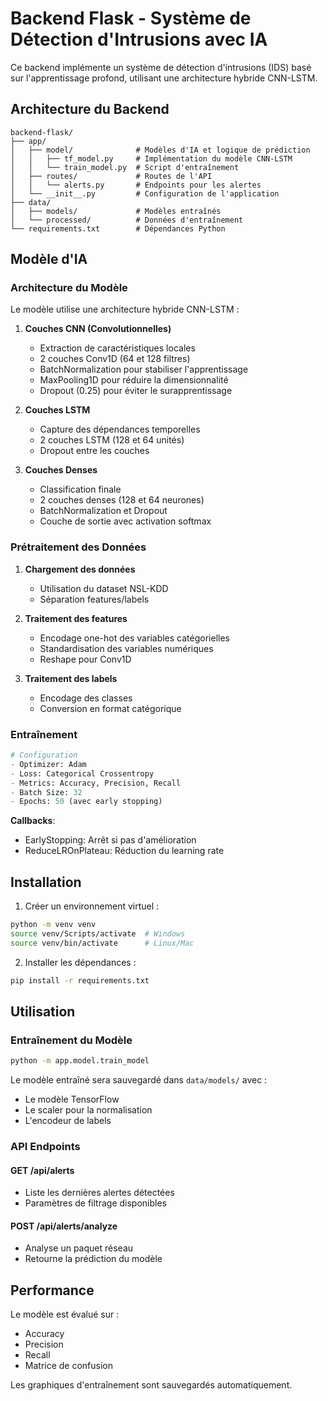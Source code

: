 # Backend Flask - Système de Détection d'Intrusions avec IA

Ce backend implémente un système de détection d'intrusions (IDS) basé sur l'apprentissage profond, utilisant une architecture hybride CNN-LSTM.

## Architecture du Backend

```
backend-flask/
├── app/
│   ├── model/              # Modèles d'IA et logique de prédiction
│   │   ├── tf_model.py     # Implémentation du modèle CNN-LSTM
│   │   └── train_model.py  # Script d'entraînement
│   ├── routes/             # Routes de l'API
│   │   └── alerts.py       # Endpoints pour les alertes
│   └── __init__.py         # Configuration de l'application
├── data/
│   ├── models/             # Modèles entraînés
│   └── processed/          # Données d'entraînement
└── requirements.txt        # Dépendances Python
```

## Modèle d'IA

### Architecture du Modèle

Le modèle utilise une architecture hybride CNN-LSTM :

1. **Couches CNN (Convolutionnelles)**
   - Extraction de caractéristiques locales
   - 2 couches Conv1D (64 et 128 filtres)
   - BatchNormalization pour stabiliser l'apprentissage
   - MaxPooling1D pour réduire la dimensionnalité
   - Dropout (0.25) pour éviter le surapprentissage

2. **Couches LSTM**
   - Capture des dépendances temporelles
   - 2 couches LSTM (128 et 64 unités)
   - Dropout entre les couches

3. **Couches Denses**
   - Classification finale
   - 2 couches denses (128 et 64 neurones)
   - BatchNormalization et Dropout
   - Couche de sortie avec activation softmax

### Prétraitement des Données

1. **Chargement des données**
   - Utilisation du dataset NSL-KDD
   - Séparation features/labels

2. **Traitement des features**
   - Encodage one-hot des variables catégorielles
   - Standardisation des variables numériques
   - Reshape pour Conv1D

3. **Traitement des labels**
   - Encodage des classes
   - Conversion en format catégorique

### Entraînement

```python
# Configuration
- Optimizer: Adam
- Loss: Categorical Crossentropy
- Metrics: Accuracy, Precision, Recall
- Batch Size: 32
- Epochs: 50 (avec early stopping)
```

**Callbacks**:
- EarlyStopping: Arrêt si pas d'amélioration
- ReduceLROnPlateau: Réduction du learning rate

## Installation

1. Créer un environnement virtuel :
```bash
python -m venv venv
source venv/Scripts/activate  # Windows
source venv/bin/activate      # Linux/Mac
```

2. Installer les dépendances :
```bash
pip install -r requirements.txt
```

## Utilisation

### Entraînement du Modèle

```bash
python -m app.model.train_model
```

Le modèle entraîné sera sauvegardé dans `data/models/` avec :
- Le modèle TensorFlow
- Le scaler pour la normalisation
- L'encodeur de labels

### API Endpoints

#### GET /api/alerts
- Liste les dernières alertes détectées
- Paramètres de filtrage disponibles

#### POST /api/alerts/analyze
- Analyse un paquet réseau
- Retourne la prédiction du modèle

## Performance

Le modèle est évalué sur :
- Accuracy
- Precision
- Recall
- Matrice de confusion

Les graphiques d'entraînement sont sauvegardés automatiquement. 